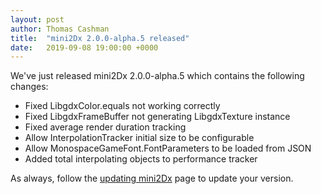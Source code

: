 ```yaml
---
layout: post
author: Thomas Cashman
title:  "mini2Dx 2.0.0-alpha.5 released"
date:   2019-09-08 19:00:00 +0000
---
```


We've just released mini2Dx 2.0.0-alpha.5 which contains the following changes:

 * Fixed LibgdxColor.equals not working correctly
 * Fixed LibgdxFrameBuffer not generating LibgdxTexture instance
 * Fixed average render duration tracking
 * Allow InterpolationTracker initial size to be configurable
 * Allow MonospaceGameFont.FontParameters to be loaded from JSON
 * Added total interpolating objects to performance tracker

As always, follow the [updating mini2Dx](https://github.com/mini2Dx/mini2Dx/wiki/Updating-mini2Dx) page to update your version.